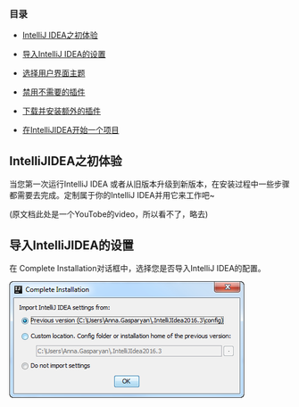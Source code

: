 ### 目录

- [IntelliJ IDEA之初体验](#IntelliJIDEA之初体验)

- [导入IntelliJ IDEA的设置](#导入IntelliJIDEA的设置)
- [选择用户界面主题](#选择用户界面主题)
- [禁用不需要的插件](#禁用不需要的插件)
- [下载并安装额外的插件](#禁用不需要的插件)
- [在IntelliJIDEA开始一个项目](#在IntelliJIDEA开始一个项目)



## IntelliJIDEA之初体验

当您第一次运行IntelliJ IDEA 或者从旧版本升级到新版本，在安装过程中一些步骤都需要去完成。定制属于你的IntelliJ IDEA并用它来工作吧~

(原文档此处是一个YouTobe的video，所以看不了，略去)





## 导入IntelliJIDEA的设置

在 Complete Installation对话框中，选择您是否导入IntelliJ IDEA的配置。

![alt](<https://github.com/fengyishun/IDEA-Help-ZH-CN/blob/master/resources/ij_complete_installation_dialog.png>)




